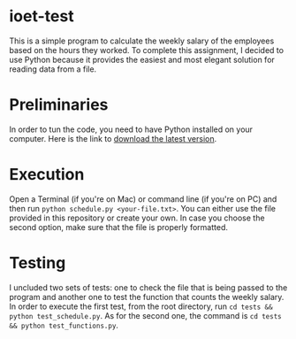 # ioet-test

This is a simple program to calculate the weekly salary of the employees based on the hours they worked. To complete this assignment, I decided to use Python because it provides the easiest and most elegant solution for reading data from a file.

# Preliminaries

In order to tun the code, you need to have Python installed on your computer. Here is the link to [download the latest version](https://www.python.org/downloads/).

# Execution

Open a Terminal (if you're on Mac) or command line (if you're on PC) and then run ```python schedule.py <your-file.txt>```. You can either use the file provided in this repository or create your own. In case you choose the second option, make sure that the file is properly formatted.

# Testing

I uncluded two sets of tests: one to check the file that is being passed to the program and another one to test the function that counts the weekly salary. In order to execute the first test, from the root directory, run ```cd tests && python test_schedule.py```. As for the second one, the command is ```cd tests && python test_functions.py```.
